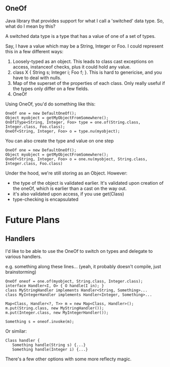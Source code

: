 OneOf
-----

Java library that provides support for what I call a 'switched' data type. So, what do I mean by this?

A switched data type is a type that has a value of one of a set of types.

Say, I have a value which may be a String, Integer or Foo. I could represent this in a few different ways:

1. Loosely-typed as an object. This leads to class cast exceptions on access, instanceof checks, plus it could hold any value.
2. class X { String s; Integer i; Foo f; }. This is hard to genericise, and you have to deal with nulls.
3. Map of the superset of the properties of each class. Only really useful if the types only differ on a few fields.
4. OneOf

Using OneOf, you'd do something like this:

    OneOf one = new DefaultOneOf();
    Object myobject = getMyObjectFromSomewhere();
    OnOf1Type<String, Integer, Foo> type = one.of(String.class, Integer.class, Foo.class);
    OneOf<String, Integer, Foo> o = type.nu(myobject);

You can also create the type and value on one step

    OneOf one = new DefaultOneOf();
    Object myobject = getMyObjectFromSomewhere();
    OneOf<String, Integer, Foo> o = one.nu(myobject, String.class, Integer.class, Foo.class)

Under the hood, we're still storing as an Object. However:

- the type of the object is validated earlier. It's validated upon creation of the oneOf, which is earlier than a cast on the way out.
- it's also validated upon access, if you use get(Class)
- type-checking is encapsulated

Future Plans
============

Handlers
--------

I'd like to be able to use the OneOf to switch on types and delegate to various handlers.

e.g. something along these lines... (yeah, it probably doesn't compile, just brainstorming)

    OneOf oneof = one.of(myobject, String.class, Integer.class);
    interface Handler<I, O> { O handle(I in); }
    class MyStringHandler implements Handler<String, Something>...
    class MyIntegerHandler implements Handler<Integer, Something>...

    Map<Class, Handler<?, T>> m = new Map<Class, Handler>();
    m.put(String.class, new MyStringHandler());
    m.put(Integer.class, new MyIntegerHandler());  

    Something s = oneof.invoke(m);

Or similar:

    Class handler {
       Something handle(String s) {...}
       Something handle(Integer i) {...}

There's a few other options with some more reflecty magic.

